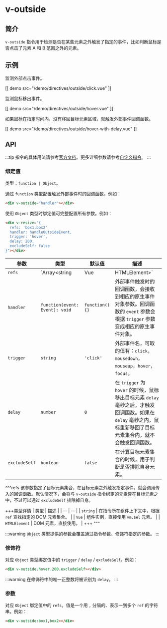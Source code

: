 # v-outside

## 简介

`v-outside` 指令用于检测是否在某些元素之外触发了指定的事件，比如判断鼠标是否点击了元素 A 和 B 范围之外的元素。

## 示例

监测外部点击事件。

[[ demo src="/demo/directives/outside/click.vue" ]]

监测鼠标移出事件。

[[ demo src="/demo/directives/outside/hover.vue" ]]

如果鼠标在指定时间内，没有移回目标元素区域，就触发外部事件回调函数。

[[ demo src="/demo/directives/outside/hover-with-delay.vue" ]]

## API

:::tip
指令的具体用法请参考[官方文档](https://cn.vuejs.org/v2/guide/syntax.html#%E6%8C%87%E4%BB%A4)。更多详细参数请参考[自定义指令](https://cn.vuejs.org/v2/guide/custom-directive.html#%E9%92%A9%E5%AD%90%E5%87%BD%E6%95%B0%E5%8F%82%E6%95%B0)。
:::

### 绑定值

类型：`function | Object`。

通过 `function` 类型配置触发外部事件时的回调函数。例如：

```html
<div v-outside="handler"></div>
```

使用 `Object` 类型时绑定值可完整配置所有参数。例如：

```html
<div v-resize="{
  refs: 'box1,box2'
  handler: handleOutsideEvent,
  trigger: 'hover',
  delay: 200,
  excludeSelf: false
}"></div>
```

| 参数 | 类型 | 默认值 | 描述 |
| -- | -- | -- | -- |
| `refs` | `Array<string | Vue | HTMLElement>` | `[]` | [^refs] |
| `handler` | `function(event: Event): void` | `function() {}` | 外部事件触发时的回调函数，会接收到相应的原生事件对象参数。回调函数的 `event` 参数会根据 `trigger` 参数变成相应的原生事件对象。 |
| `trigger` | `string` | `'click'` | 外部事件名，可取的值有：`click`，`mousedown`，`mouseup`，`hover`，`focus`。 |
| `delay` | `number` | `0` | 在 `trigger` 为 `hover` 的时候，鼠标移出目标元素 `delay` 毫秒之后，才触发回调函数。如果在 `delay` 毫秒之内，鼠标重新移回了目标元素集合内，就不会触发回调函数。 |
| `excludeSelf` | `boolean` | `false` | 在计算目标元素集合的时候，用于判断是否排除自身元素。 |

^^^refs
该参数指定了目标元素集合，在目标元素之外触发指定事件，就会调用传入的回调函数。默认情况下，会将与 `v-outside` 指令绑定的元素算在目标元素之中，不过可以通过 `excludeSelf` 排除掉自身。

+++类型详情
| 类型 | 描述 |
| -- | -- |
| `string` | 在指令所在组件上下文中，根据 `ref` 查找指定的 DOM 元素集合。 |
| `Vue` | 组件实例，直接使用 `vm.$el` 元素。 |
| `HTMLElement` | DOM 元素，直接使用。 |
+++
^^^

:::warning
`Object` 类型提供的参数会覆盖通过指令参数、修饰符指定的参数。
:::

### 修饰符

对应 `Object` 类型绑定值中的 `trigger` / `delay` / `excludeSelf`。例如：

```html
<div v-outside.hover.200.excludeSelf></div>
```

:::warning
在修饰符中的唯一正整数将被识别为 `delay`。
:::

### 参数

对应 `Object` 绑定值中的 `refs`。值是一个用 `,` 分隔的、表示一到多个 `ref` 的字符串。例如：

```html
<div v-outside:box1,box2></div>
```
